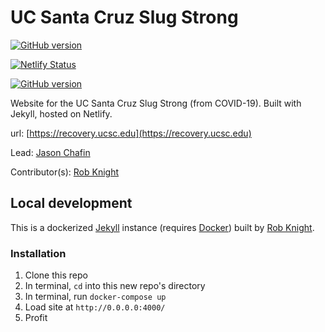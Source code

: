 # UC Santa Cruz Slug Strong

[![GitHub version](https://badge.fury.io/gh/ucsc%2Fsite-recovery.svg)](https://badge.fury.io/gh/ucsc%2Fsite-recovery)

[![Netlify Status](https://api.netlify.com/api/v1/badges/4fc59578-e400-4c10-bc99-a3804eb38230/deploy-status)](https://app.netlify.com/sites/ucsc-recovery/deploys)

[![GitHub version](https://badge.fury.io/gh/ucsc%2Fsite-recovery.svg)](https://badge.fury.io/gh/ucsc%2Fsite-recovery)

Website for the UC Santa Cruz Slug Strong (from COVID-19). Built with Jekyll, hosted on Netlify.

url: [https://recovery.ucsc.edu](https://recovery.ucsc.edu)

Lead: [Jason Chafin](https://github.com/Herm71)

Contributor(s): [Rob Knight](https://github.com/knice)

## Local development

This is a dockerized [Jekyll](https://jekyllrb.com/) instance (requires [Docker](https://www.docker.com/)) built by [Rob Knight](https://github.com/knice).

### Installation

1. Clone this repo
2. In terminal, `cd` into this new repo's directory
2. In terminal, run `docker-compose up`
3. Load site at `http://0.0.0.0:4000/`
4. Profit
